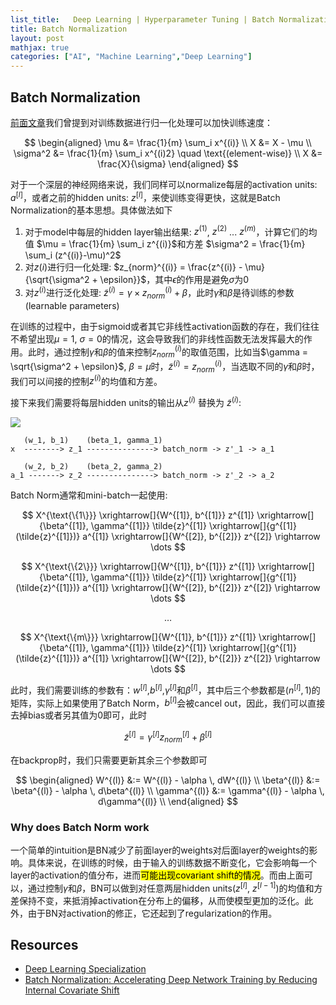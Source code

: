 ```yaml
---
list_title:   Deep Learning | Hyperparameter Tuning | Batch Normalization
title: Batch Normalization
layout: post
mathjax: true
categories: ["AI", "Machine Learning","Deep Learning"]
---
```


## Batch Normalization

[前面文章](https://xta0.me/2018/02/05/Deep-Learning-4.html)我们曾提到对训练数据进行归一化处理可以加快训练速度：

$$
\begin{aligned}
\mu &= \frac{1}{m} \sum_i x^{(i)} \\
X &= X - \mu \\
\sigma^2 &= \frac{1}{m} \sum_i x^{(i)2} \quad \text{(element-wise)} \\
X &= \frac{X}{\sigma}
\end{aligned}
$$

对于一个深层的神经网络来说，我们同样可以normalize每层的activation units: $a^{[l]}$，或者之前的hidden units: $z^{[l]}$，来使训练变得更快，这就是Batch Normalization的基本思想。具体做法如下

1. 对于model中每层的hidden layer输出结果: $z^{(1)}$, $z^{(2)}$ ... $z^{(m)}$，计算它们的均值 $\mu = \frac{1}{m} \sum_i z^{(i)}$和方差 $\sigma^2 = \frac{1}{m} \sum_i (z^{(i)}-\mu)^2$
2. 对$z(i)$进行归一化处理: $z_{norm}^{(i)} = \frac{z^{(i)} - \mu}{\sqrt{\sigma^2 + \epsilon}}$，其中$\epsilon$的作用是避免$\sigma$为0
3. 对$z^{(i)}$进行泛化处理: $\tilde{z}^{(i)} = \gamma \times z_{norm}^{(i)} + \beta$，此时$\gamma$和$\beta$是待训练的参数(learnable parameters)

在训练的过程中，由于sigmoid或者其它非线性activation函数的存在，我们往往不希望出现$\mu=1$, $\sigma = 0$的情况，这会导致我们的非线性函数无法发挥最大的作用。此时，通过控制$\gamma$和$\beta$的值来控制$z_{norm}^{(i)}$的取值范围，比如当$\gamma = \sqrt{\sigma^2 + \epsilon}$, $\beta = \mu$时，$\tilde{z}^{(i)} = z_{norm}^{(i)}$，当选取不同的$\gamma$和$\beta$时，我们可以间接的控制$z^(i)$的均值和方差。

接下来我们需要将每层hidden units的输出从$z^(i)$ 替换为 $\tilde{z}^{(i)}$:

<div style="display: block; width: 70%;">
<img src="{{site.baseurl}}/assets/images/2018/02/dl-ht-w2-06.png">
</div>

```
   (w_1, b_1)    (beta_1, gamma_1)
x  --------> z_1 ---------------> batch_norm -> z'_1 -> a_1 

   (w_2, b_2)    (beta_2, gamma_2)
a_1 -------> z_2 ---------------> batch_norm -> z'_2 -> a_2
```

Batch Norm通常和mini-batch一起使用:

$$
X^{\text{\{1\}}} \xrightarrow[]{W^{[1]}, b^{[1]}} z^{[1]} 
\xrightarrow[]{\beta^{[1]}, \gamma^{[1]}} \tilde{z}^{[1]} 
\xrightarrow[]{g^{[1]} (\tilde{z}^{[1]})} a^{[1]} 
\xrightarrow[]{W^{[2]}, b^{[2]}} z^{[2]} 
\rightarrow \dots
$$

$$
X^{\text{\{2\}}} \xrightarrow[]{W^{[1]}, b^{[1]}} z^{[1]} 
\xrightarrow[]{\beta^{[1]}, \gamma^{[1]}} \tilde{z}^{[1]} 
\xrightarrow[]{g^{[1]} (\tilde{z}^{[1]})} a^{[1]} 
\xrightarrow[]{W^{[2]}, b^{[2]}} z^{[2]} 
\rightarrow \dots
$$

$$
\dots
$$

$$
X^{\text{\{m\}}} \xrightarrow[]{W^{[1]}, b^{[1]}} z^{[1]} 
\xrightarrow[]{\beta^{[1]}, \gamma^{[1]}} \tilde{z}^{[1]} 
\xrightarrow[]{g^{[1]} (\tilde{z}^{[1]})} a^{[1]} 
\xrightarrow[]{W^{[2]}, b^{[2]}} z^{[2]} 
\rightarrow \dots
$$

此时，我们需要训练的参数有：$w^{[l]}$,$b^{[l]}$,$\gamma^{[l]}$和$\beta^{[l]}$，其中后三个参数都是$(n^{[l]},1)$的矩阵，实际上如果使用了Batch Norm，$b^{[l]}$会被cancel out，因此，我们可以直接去掉bias或者另其值为0即可，此时

$$
\tilde{z}^{[l]} = \gamma^{[l]} z_{norm}^{[l]} + \beta^{[l]}
$$

在backprop时，我们只需要更新其余三个参数即可

$$
\begin{aligned}
W^{(l)} &:= W^{(l)} - \alpha \, dW^{(l)} \\
\beta^{(l)} &:= \beta^{(l)} - \alpha \, d\beta^{(l)} \\
\gamma^{(l)} &:= \gamma^{(l)} - \alpha \, d\gamma^{(l)} \\
\end{aligned}
$$

### Why does Batch Norm work

一个简单的intuition是BN减少了前面layer的weights对后面layer的weights的影响。具体来说，在训练的时候，由于输入的训练数据不断变化，它会影响每一个layer的activation的值分布，进而<mark>可能出现covariant shift的情况</mark>。而由上面可以，通过控制$\gamma$和$\beta$，BN可以做到对任意两层hidden units($z^{[l]}$, $z^{[l-1]})$的均值和方差保持不变，来抵消掉activation在分布上的偏移，从而使模型更加的泛化。此外，由于BN对activation的修正，它还起到了regularization的作用。

## Resources

- [Deep Learning Specialization](https://www.coursera.org/specializations/deep-learning)
- [Batch Normalization: Accelerating Deep Network Training by Reducing Internal Covariate Shift](https://arxiv.org/abs/1502.03167)